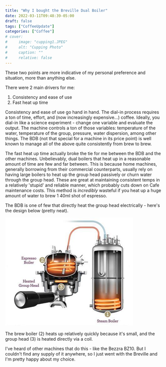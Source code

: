 ```yaml
---
title: "Why I bought the Breville Dual Boiler"
date: 2022-03-11T09:48:39-05:00
draft: false
tags: ["CoffeeUpdate"]
categories: ["Coffee"]
# cover:
#     image: "cupping1.JPEG"
#     alt: "Cupping Photo"
#     caption: ""
#     relative: false
---
```


These two points are more indicative of my personal preference and situation, more than anything else. 

There were 2 main drivers for me:
1. Consistency and ease of use
2. Fast heat up time

Consistency and ease of use go hand in hand. The dial-in process requires a ton of time, effort, and (now increasingly expensive...) coffee. Ideally, you dial-in like a science experiment - change one variable and evaluate the output. The machine controls a ton of those variables: temperature of the water, temperature of the group, pressure, water dispersion, among other things. The BDB (not that special for a machine in its price point) is well known to manage all of the above quite consistently from brew to brew. 

The fast heat up time actually broke the tie for me between the BDB and the other machines. Unbelievably, dual boilers that heat up in a reasonable amount of time are few and far between.
This is because home machines, generally borrowing from their commercial counterparts, usually rely on having large boilers to heat up the group head passively or churn water through the group head. These are great at maintaining consistent temps in a relatively 'stupid' and reliable manner, which probably cuts down on Cafe maintenance costs. 
This method is *incredibly* wasteful if you heat up a huge amount of water to brew 1 40ml shot of espresso. 

The BDB is one of few that directly heat the group head electrically - here's the design below (pretty neat). 

![BDB Design](bdb.jpg)

The brew boiler (2) heats up relatively quickly because it's small, and the group head (3) is heated directly via a coil. 

I've heard of other machines that do this - like the Bezzra BZ10. But I couldn't find any supply of it anywhere, so I just went with the Breville and I'm pretty happy about my choice.
